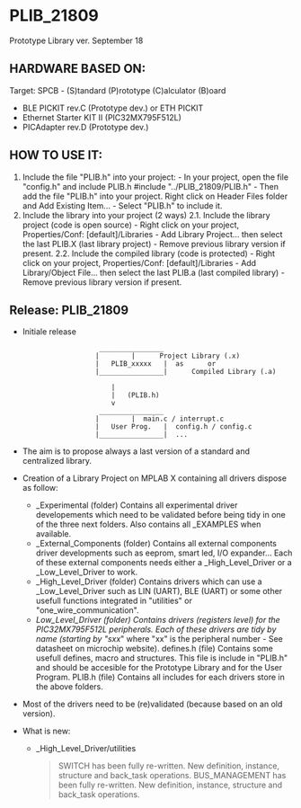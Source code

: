 # PLIB_21809
Prototype Library ver. September 18

HARDWARE BASED ON: 
-----------------
Target: SPCB - (S)tandard (P)rototype (C)alculator (B)oard

- BLE PICKIT rev.C (Prototype dev.) or ETH PICKIT
- Ethernet Starter KIT II (PIC32MX795F512L)
- PICAdapter rev.D (Prototype dev.)


HOW TO USE IT:
-------------
1. Include the file "PLIB.h" into your project:
		- In your project, open the file "config.h" and include PLIB.h
		#include "../PLIB_21809/PLIB.h"
		- Then add the file "PLIB.h" into your project. Right click on Header Files folder and Add Existing Item...
		- Select "PLIB.h" to include it.
2. Include the library into your project (2 ways)
	2.1. Include the library project (code is open source)
		- Right click on your project, Properties/Conf: [default]/Libraries
		- Add Library Project... then select the last PLIB.X (last library project)
		- Remove previous library version if present.
	2.2. Include the compiled library (code is protected)
		- Right click on your project, Properties/Conf: [default]/Libraries
		- Add Library/Object File... then select the last PLIB.a (last compiled library)
		- Remove previous library version if present.


Release: PLIB_21809
----------------------------------------------------------------------
- Initiale release

						 ________________
						|		 |		Project Library (.x)
						|   PLIB_xxxxx   |	as 		or
						|________________|		Compiled Library (.a)
								
							|
							|	(PLIB.h)
							v
						 ________________
						|		 |	main.c / interrupt.c
						|   User Prog.   |	config.h / config.c
						|________________|	...	

- The aim is to propose always a last version of a standard and centralized library.

- Creation of a Library Project on MPLAB X containing all drivers dispose as follow:
	+ _Experimental (folder)
		Contains all experimental driver developements which need to be validated before being tidy in one of the three next folders. Also contains all _EXAMPLES when available.
	+ _External_Components (folder)
		Contains all external components driver developments such as eeprom, smart led, I/O expander... Each of these external components needs either a _High_Level_Driver or a _Low_Level_Driver to work.
	+ _High_Level_Driver (folder)
		Contains drivers which can use a _Low_Level_Driver such as LIN (UART), BLE (UART) or some other usefull functions integrated in "utilities" or "one_wire_communication".
	+ _Low_Level_Driver (folder)
		Contains drivers (registers level) for the PIC32MX795F512L peripherals. Each of these drivers are tidy by name (starting by "sxx_" where "xx" is the peripheral number - See datasheet on microchip website). 
	defines.h (file)
		Contains some usefull defines, macro and structures. This file is include in "PLIB.h" and should be accesible for the Prototype Library and for the User Program.
	PLIB.h (file)
		Contains all includes for each drivers store in the above folders.

- Most of the drivers need to be (re)validated (because based on an old version).

- What is new:
	+ _High_Level_Driver/utilities
		> SWITCH has been fully re-written. New definition, instance, structure and back_task operations.
		> BUS_MANAGEMENT has been fully re-written. New definition, instance, structure and back_task operations.
